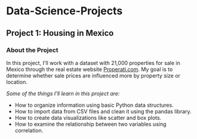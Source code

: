 # Data-Science-Projects

## Project 1: Housing in Mexico

### About the Project

In this project, I'll work with a dataset with 21,000 properties for sale in Mexico through the real estate website [Properati.com](https://properati.com/). My goal is to determine whether sale prices are influenced more by property size or location.

*Some of the things I'll learn in this project are:*

- How to organize information using basic Python data structures.
- How to import data from CSV files and clean it using the pandas library.
- How to create data visualizations like scatter and box plots.
- How to examine the relationship between two variables using correlation.


